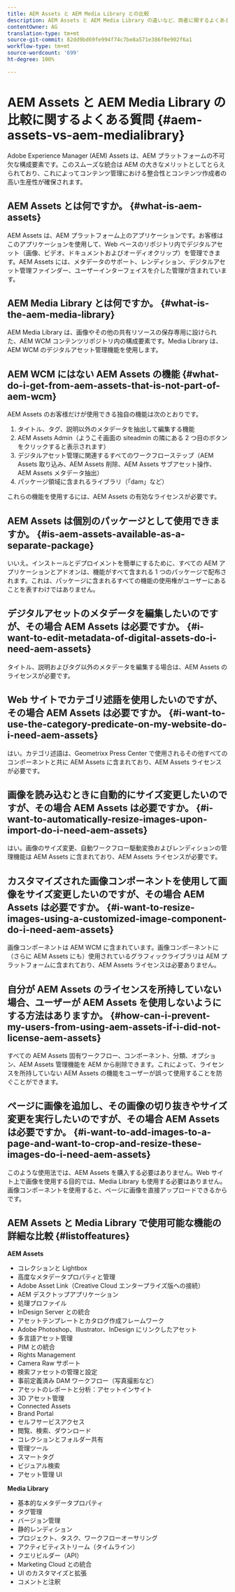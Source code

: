 ```yaml
---
title: AEM Assets と AEM Media Library との比較
description: AEM Assets と AEM Media Library の違いなど、両者に関するよくある質問。
contentOwner: AG
translation-type: tm+mt
source-git-commit: 82dd9bd69fe994f74c7be8a571e386f0e902f6a1
workflow-type: tm+mt
source-wordcount: '699'
ht-degree: 100%

---
```



# AEM Assets と AEM Media Library の比較に関するよくある質問 {#aem-assets-vs-aem-medialibrary}

Adobe Experience Manager (AEM) Assets は、AEM プラットフォームの不可欠な構成要素です。このスムーズな統合は AEM の大きなメリットとしてとらえられており、これによってコンテンツ管理における整合性とコンテンツ作成者の高い生産性が確保されます。

## AEM Assets とは何ですか。 {#what-is-aem-assets}

AEM Assets は、AEM プラットフォーム上のアプリケーションです。お客様はこのアプリケーションを使用して、Web ベースのリポジトリ内でデジタルアセット（画像、ビデオ、ドキュメントおよびオーディオクリップ）を管理できます。AEM Assets には、メタデータのサポート、レンディション、デジタルアセット管理ファインダー、ユーザーインターフェイスを介した管理が含まれています。

## AEM Media Library とは何ですか。 {#what-is-the-aem-media-library}

AEM Media Library は、画像やその他の共有リソースの保存専用に設けられた、AEM WCM コンテンツリポジトリ内の構成要素です。Media Library は、AEM WCM のデジタルアセット管理機能を使用します。

## AEM WCM にはない AEM Assets の機能  {#what-do-i-get-from-aem-assets-that-is-not-part-of-aem-wcm}

AEM Assets のお客様だけが使用できる独自の機能は次のとおりです。

1. タイトル、タグ、説明以外のメタデータを抽出して編集する機能
1. AEM Assets Admin（ようこそ画面の siteadmin の隣にある 2 つ目のボタンをクリックすると表示されます）
1. デジタルアセット管理に関連するすべてのワークフローステップ（AEM Assets 取り込み、AEM Assets 削除、AEM Assets サブアセット操作、AEM Assets メタデータ抽出）
1. パッケージ領域に含まれるライブラリ（「dam」など）

これらの機能を使用するには、AEM Assets の有効なライセンスが必要です。

## AEM Assets は個別のパッケージとして使用できますか。  {#is-aem-assets-available-as-a-separate-package}

いいえ。インストールとデプロイメントを簡単にするために、すべての AEM アプリケーションとアドオンは、機能がすべて含まれる 1 つのパッケージで配布されます。これは、パッケージに含まれるすべての機能の使用権がユーザーにあることを表すわけではありません。

## デジタルアセットのメタデータを編集したいのですが、その場合 AEM Assets は必要ですか。  {#i-want-to-edit-metadata-of-digital-assets-do-i-need-aem-assets}

タイトル、説明およびタグ以外のメタデータを編集する場合は、AEM Assets のライセンスが必要です。

## Web サイトでカテゴリ述語を使用したいのですが、その場合 AEM Assets は必要ですか。  {#i-want-to-use-the-category-predicate-on-my-website-do-i-need-aem-assets}

はい。カテゴリ述語は、Geometrixx Press Center で使用されるその他すべてのコンポーネントと共に AEM Assets に含まれており、AEM Assets ライセンスが必要です。

## 画像を読み込むときに自動的にサイズ変更したいのですが、その場合 AEM Assets は必要ですか。  {#i-want-to-automatically-resize-images-upon-import-do-i-need-aem-assets}

はい。画像のサイズ変更、自動ワークフロー駆動変換およびレンディションの管理機能は AEM Assets に含まれており、AEM Assets ライセンスが必要です。

## カスタマイズされた画像コンポーネントを使用して画像をサイズ変更したいのですが、その場合 AEM Assets は必要ですか。  {#i-want-to-resize-images-using-a-customized-image-component-do-i-need-aem-assets}

画像コンポーネントは AEM WCM に含まれています。画像コンポーネントに（さらに AEM Assets にも）使用されているグラフィックライブラリは AEM プラットフォームに含まれており、AEM Assets ライセンスは必要ありません。

## 自分が AEM Assets のライセンスを所持していない場合、ユーザーが AEM Assets を使用しないようにする方法はありますか。 {#how-can-i-prevent-my-users-from-using-aem-assets-if-i-did-not-license-aem-assets}

すべての AEM Assets 固有ワークフロー、コンポーネント、分類、オプション、AEM Assets 管理機能を AEM から削除できます。これによって、ライセンスを所持していない AEM Assets の機能をユーザーが誤って使用することを防ぐことができます。

## ページに画像を追加し、その画像の切り抜きやサイズ変更を実行したいのですが、その場合 AEM Assets は必要ですか。  {#i-want-to-add-images-to-a-page-and-want-to-crop-and-resize-these-images-do-i-need-aem-assets}

このような使用法では、AEM Assets を購入する必要はありません。Web サイト上で画像を使用する目的では、Media Library も使用する必要はありません。画像コンポーネントを使用すると、ページに画像を直接アップロードできるからです。

## AEM Assets と Media Library で使用可能な機能の詳細な比較  {#listoffeatures}

**AEM Assets**

* コレクションと Lightbox
* 高度なメタデータプロパティと管理
* Adobe Asset Link（Creative Cloud エンタープライズ版への接続）
* AEM デスクトップアプリケーション
* 処理プロファイル
* InDesign Server との統合
* アセットテンプレートとカタログ作成フレームワーク
* Adobe Photoshop、Illustrator、InDesign にリンクしたアセット
* 多言語アセット管理
* PIM との統合
* Rights Management
* Camera Raw サポート
* 検索ファセットの管理と設定
* 事前定義済み DAM ワークフロー（写真撮影など）
* アセットのレポートと分析：アセットインサイト
* 3D アセット管理
* Connected Assets
* Brand Portal
* セルフサービスアクセス
* 閲覧、検索、ダウンロード
* コレクションとフォルダー共有
* 管理ツール
* スマートタグ
* ビジュアル検索
* アセット管理 UI

**Media Library**

* 基本的なメタデータプロパティ
* タグ管理
* バージョン管理
* 静的レンディション
* プロジェクト、タスク、ワークフローオーサリング
* アクティビティストリーム（タイムライン）
* クエリビルダー（API）
* Marketing Cloud との統合
* UI のカスタマイズと拡張
* コメントと注釈